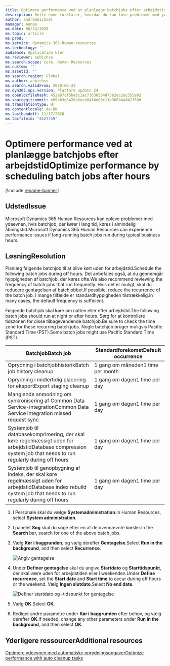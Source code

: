 ```yaml
---
title: Optimere performance ved at planlægge batchjobs efter arbejdstid
description: Dette emne forklarer, hvordan du kan løse problemer med ydeevnen med Microsoft Dynamics 365 Human Resources ved at lægge batchjob, der kører i lang tid, efter arbejdstid.
author: andreabichsel
manager: AnnBe
ms.date: 06/23/2020
ms.topic: article
ms.prod: ''
ms.service: dynamics-365-human-resources
ms.technology: ''
audience: Application User
ms.reviewer: anbichse
ms.search.scope: Core, Human Resources
ms.custom: ''
ms.assetid: ''
ms.search.region: Global
ms.author: anbichse
ms.search.validFrom: 2020-06-23
ms.dyn365.ops.version: Platform update 24
ms.openlocfilehash: 452a87cf5ba6c1ac73636584d75b2ec2ac555e02
ms.sourcegitcommit: e89bb3e5420a6ece84f4e80c11e360b4a042f59d
ms.translationtype: HT
ms.contentlocale: da-DK
ms.lasthandoff: 11/17/2020
ms.locfileid: "4527759"
---
```

# <a name="optimize-performance-by-scheduling-batch-jobs-after-hours"></a><span data-ttu-id="66765-103">Optimere performance ved at planlægge batchjobs efter arbejdstid</span><span class="sxs-lookup"><span data-stu-id="66765-103">Optimize performance by scheduling batch jobs after hours</span></span>

[!include [rename-banner](~/includes/cc-data-platform-banner.md)]

## <a name="issue"></a><span data-ttu-id="66765-104">Udsted</span><span class="sxs-lookup"><span data-stu-id="66765-104">Issue</span></span>

<span data-ttu-id="66765-105">Microsoft Dynamics 365 Human Resources kan opleve problemer med ydeevnen, hvis batchjob, der kører i lang tid, køres i almindelig åbningstid.</span><span class="sxs-lookup"><span data-stu-id="66765-105">Microsoft Dynamics 365 Human Resources can experience performance issues if long-running batch jobs run during typical business hours.</span></span>

## <a name="resolution"></a><span data-ttu-id="66765-106">Løsning</span><span class="sxs-lookup"><span data-stu-id="66765-106">Resolution</span></span>

<span data-ttu-id="66765-107">Planlæg følgende batchjob til at blive kørt uden for arbejdstid.</span><span class="sxs-lookup"><span data-stu-id="66765-107">Schedule the following batch jobs during off hours.</span></span> <span data-ttu-id="66765-108">Det anbefales også, at du gennemgår hyppigheden af batchjob, der køres ofte.</span><span class="sxs-lookup"><span data-stu-id="66765-108">We also recommend reviewing the frequency of batch jobs that run frequently.</span></span> <span data-ttu-id="66765-109">Hvis det er muligt, skal du reducere gentagelsen af batchjobbet.</span><span class="sxs-lookup"><span data-stu-id="66765-109">If possible, reduce the recurrence of the batch job.</span></span> <span data-ttu-id="66765-110">I mange tilfælde er standardhyppigheden tilstrækkelig.</span><span class="sxs-lookup"><span data-stu-id="66765-110">In many cases, the default frequency is sufficient.</span></span>

<span data-ttu-id="66765-111">Følgende batchjob skal køre om natten eller efter arbejdstid.</span><span class="sxs-lookup"><span data-stu-id="66765-111">The following batch jobs should run at night or after hours.</span></span> <span data-ttu-id="66765-112">Sørg for at kontrollere tidszonen for disse tilbagevendende batchjob.</span><span class="sxs-lookup"><span data-stu-id="66765-112">Be sure to check the time zone for these recurring batch jobs.</span></span> <span data-ttu-id="66765-113">Nogle batchjob bruger muligvis Pacific Standard Time (PST).</span><span class="sxs-lookup"><span data-stu-id="66765-113">Some batch jobs might use Pacific Standard Time (PST).</span></span>

| <span data-ttu-id="66765-114">Batchjob</span><span class="sxs-lookup"><span data-stu-id="66765-114">Batch job</span></span> | <span data-ttu-id="66765-115">Standardforekomst</span><span class="sxs-lookup"><span data-stu-id="66765-115">Default occurrence</span></span> |
| --- | --- |
| <span data-ttu-id="66765-116">Oprydning i batchjobhistorik</span><span class="sxs-lookup"><span data-stu-id="66765-116">Batch job history cleanup</span></span> | <span data-ttu-id="66765-117">1 gang om måneden</span><span class="sxs-lookup"><span data-stu-id="66765-117">1 time per month</span></span> |
| <span data-ttu-id="66765-118">Oprydning i midlertidig placering for eksport</span><span class="sxs-lookup"><span data-stu-id="66765-118">Export staging cleanup</span></span> | <span data-ttu-id="66765-119">1 gang om dagen</span><span class="sxs-lookup"><span data-stu-id="66765-119">1 time per day</span></span> |
| <span data-ttu-id="66765-120">Manglende anmodning om synkronisering af Common Data Service-integration</span><span class="sxs-lookup"><span data-stu-id="66765-120">Common Data Service integration missed request sync</span></span> | <span data-ttu-id="66765-121">1 gang om dagen</span><span class="sxs-lookup"><span data-stu-id="66765-121">1 time per day</span></span> |
| <span data-ttu-id="66765-122">Systemjob til databasekomprimering, der skal køre regelmæssigt uden for arbejdstid</span><span class="sxs-lookup"><span data-stu-id="66765-122">Database compression system job that needs to run regularly during off hours</span></span> | <span data-ttu-id="66765-123">1 gang om dagen</span><span class="sxs-lookup"><span data-stu-id="66765-123">1 time per day</span></span> |
| <span data-ttu-id="66765-124">Systemjob til genopbygning af indeks, der skal køre regelmæssigt uden for arbejdstid</span><span class="sxs-lookup"><span data-stu-id="66765-124">Database index rebuild system job that needs to run regularly during off hours</span></span> | <span data-ttu-id="66765-125">1 gang om dagen</span><span class="sxs-lookup"><span data-stu-id="66765-125">1 time per day</span></span> |

1. <span data-ttu-id="66765-126">I Personale skal du vælge **Systemadministration**.</span><span class="sxs-lookup"><span data-stu-id="66765-126">In Human Resources, select **System administration**.</span></span>

2. <span data-ttu-id="66765-127">I panelet **Søg** skal du søge efter en af de ovennævnte kørsler.</span><span class="sxs-lookup"><span data-stu-id="66765-127">In the **Search** bar, search for one of the above batch jobs.</span></span>

3. <span data-ttu-id="66765-128">Vælg **Kør i baggrunden**, og vælg derefter **Gentagelse**.</span><span class="sxs-lookup"><span data-stu-id="66765-128">Select **Run in the background**, and then select **Recurrence**.</span></span>

   ![Angiv gentagelse](media/talent-batch-history-cleanup-recurrence.png)

4. <span data-ttu-id="66765-130">Under **Definer gentagelse** skal du angive **Startdato** og **Starttidspunkt**, der skal være uden for arbejdstiden eller i weekenden.</span><span class="sxs-lookup"><span data-stu-id="66765-130">Under **Define recurrence**, set the **Start date** and **Start time** to occur during off hours or the weekend.</span></span> <span data-ttu-id="66765-131">Vælg **Ingen slutdato**.</span><span class="sxs-lookup"><span data-stu-id="66765-131">Select **No end date**.</span></span> 

   ![Definer startdato og -tidspunkt for gentagelse](media/talent-batch-history-cleanup-define-recurrence.png)

5. <span data-ttu-id="66765-133">Vælg **OK**.</span><span class="sxs-lookup"><span data-stu-id="66765-133">Select **OK**.</span></span>

6. <span data-ttu-id="66765-134">Rediger andre parametre under **Kør i baggrunden** efter behov, og vælg derefter **OK**.</span><span class="sxs-lookup"><span data-stu-id="66765-134">If needed, change any other parameters under **Run in the background**, and then select **OK**.</span></span>

## <a name="additional-resources"></a><span data-ttu-id="66765-135">Yderligere ressourcer</span><span class="sxs-lookup"><span data-stu-id="66765-135">Additional resources</span></span>

[<span data-ttu-id="66765-136">Optimere ydeevnen med automatiske oprydningsopgaver</span><span class="sxs-lookup"><span data-stu-id="66765-136">Optimize performance with auto cleanup tasks</span></span>](hr-admin-troubleshooting-batch-history.md)
